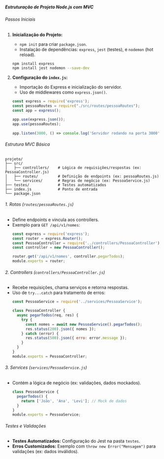 ##### Estruturação de Projeto Node.js com MVC  

###### Passos Iniciais  
1. **Inicialização do Projeto:**  
   - `npm init` para criar `package.json`.  
   - Instalação de dependências: `express`, `jest` (testes), e `nodemon` (hot reload).  

	```bash  
	npm install express  
	npm install jest nodemon --save-dev  
	```

2. **Configuração do `index.js`:**
    - Importação do Express e inicialização do servidor.
    - Uso de middlewares como `express.json()`.

	```js
	const express = require('express');
	const pessoaRoutes = require("./src/routes/pessoaRoutes");
	const app = express();
	
	app.use(express.json()); 
	app.use(pessoaRoutes);
	 
	app.listen(3000, () => console.log('Servidor rodando na porta 3000'));  
	```

###### Estrutura MVC Básica

```
projeto/  
├── src/  
│   ├── controllers/    # Lógica de requisições/respostas (ex: PessoaController.js)  
│   ├── routes/         # Definição de endpoints (ex: pessoaRoutes.js)  
│   └── services/       # Regras de negócio (ex: PessoaService.js)  
├── testes/             # Testes automatizados  
├── index.js            # Ponto de entrada  
└── package.json  
```

###### 1. Rotas (`routes/pessoaRoutes.js`)
- Define endpoints e vincula aos controllers.
- Exemplo para `GET /api/v1/nomes`:
    ```js
    const express = require('express');  
    const router = express.Router();  
    const PessoaController = require('../controllers/PessoaController');  
    const controller = new PessoaController();  
    
    router.get('/api/v1/nomes', controller.pegarTodos);  
    module.exports = router; 
	```

###### 2. Controllers (`controllers/PessoaController.js`)
- Recebe requisições, chama serviços e retorna respostas.
- Uso de `try...catch` para tratamento de erros:
	```js
	const PessoaService = require('../services/PessoaService');  
	
	class PessoaController {  
	  async pegarTodos(req, res) {  
		try {  
		  const nomes = await new PessoaService().pegarTodos();  
		  res.status(200).json({ nomes });  
		} catch (error) {  
		  res.status(500).json({ erro: error.message });  
		}  
	  }  
	}  
	module.exports = PessoaController;  
	```
    

###### 3. Services (`services/PessoaService.js`)
- Contém a lógica de negócio (ex: validações, dados mockados).
	```js
	class PessoaService {  
	  pegarTodos() {  
		return ['João', 'Ana', 'Levi']; // Mock de dados  
	  }  
	}  
	module.exports = PessoaService;  
	```

###### Testes e Validações
- **Testes Automatizados:** Configuração do Jest na pasta `testes`.
- **Erros Customizados:** Exemplo com `throw new Error("Mensagem")` para validações (ex: dados inválidos).